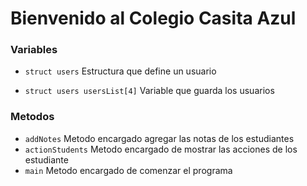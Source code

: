 # Bienvenido al Colegio Casita Azul

### Variables
- ```struct users``` Estructura que define un usuario

- ```struct users usersList[4]``` Variable que guarda los usuarios

### Metodos
- ```addNotes``` Metodo encargado agregar las notas de los estudiantes
- ```actionStudents``` Metodo encargado de mostrar las acciones de los estudiante
- ```main``` Metodo encargado de comenzar el programa




